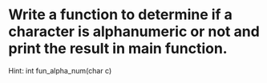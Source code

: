 # Write a function to determine if a character is alphanumeric or not and print the result in main function. 
Hint: int fun_alpha_num(char c)
